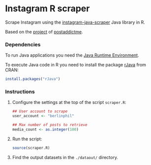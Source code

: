 Instagram R scraper
=========

Scrape Instagram using the [instagram-java-scraper](https://github.com/floresfdev/instagram-java-scraper) Java library in R.

Based on the [project](https://github.com/postaddictme/instagram-java-scraper) of [postaddictme](https://github.com/postaddictme).


### Dependencies

To run Java applications you need the [Java Runtime Environment](http://www.oracle.com/technetwork/java/javase/downloads/jre8-downloads-2133155.html).

To execute Java code in R you need to install the package [rJava](https://cran.r-project.org/web/packages/rJava/index.html) from CRAN:

```r
install.packages("rJava")
```


### Instructions

1. Configure the settings at the top of the script `scraper.R`:

   ```r
   ## User account to scrape
   user_account <- "berlinphil"
   
   ## Max number of posts to retrieve
   media_count <- as.integer(100)
   ```

2. Run the script:

   ```r
   source(scraper.R)
   ```

3. Find the output datasets in the `./dataout/` directory.